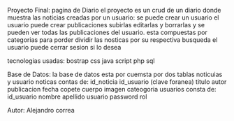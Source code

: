 Proyecto Final: pagina de Diario 
el proyecto es un crud de un diario donde muestra las noticias creadas por un usuario:
se puede crear un usuario el usuario puede crear publicaciones subirlas editarlas y borrarlas
y se pueden ver todas las publicaciones del usuario.
esta compuestas por categorias para porder dividir las nosticas por su respectiva busqueda 
el usuario puede cerrar sesion si lo desea 



tecnologias usadas: 
bostrap
css
java script
php
sql

Base de Datos:
la base de datos esta por cuemsta por dos tablas noticuias y usuario 
noticas contas de: 
id_noticia
id_usuario (clave foranea)
titulo 
autor 
publicacion 
fecha
copete
cuerpo
imagen
cateogoria 
usuarios consta de:
id_usuario
nombre 
apellido
usuario
password
rol


Autor: Alejandro correa
